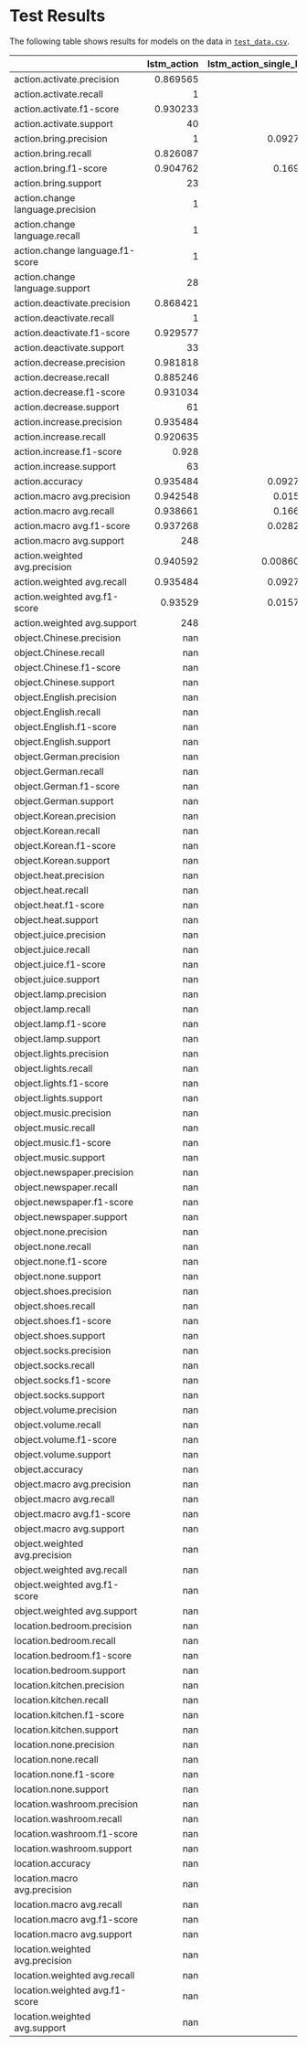 # Test Results

The following table shows results for models on the data in [``test_data.csv``](https://github.com/Jeevesh8/chat_command_detect/blob/main/test_data.csv).

|                                  |   lstm_action |   lstm_action_single_layer |   lstm_object |   lstm_location |   lstm_all_three |   lstm_all_three_longer |   trfrmr_first |   trfrmr_early_stop |   longer_trfrmr_roberta |   longer_trfrmr_albert |
|:---------------------------------|--------------:|---------------------------:|--------------:|----------------:|-----------------:|------------------------:|---------------:|--------------------:|------------------------:|-----------------------:|
| action.activate.precision        |      0.869565 |                 0          |    nan        |             nan |        0.925926  |               0.925926  |       1        |            1        |                1        |            0           |
| action.activate.recall           |      1        |                 0          |    nan        |             nan |        0.625     |               0.625     |       1        |            1        |                1        |            0           |
| action.activate.f1-score         |      0.930233 |                 0          |    nan        |             nan |        0.746269  |               0.746269  |       1        |            1        |                1        |            0           |
| action.activate.support          |     40        |                40          |    nan        |             nan |       40         |              40         |      40        |           40        |               40        |           40           |
| action.bring.precision           |      1        |                 0.0927419  |    nan        |             nan |        1         |               1         |       1        |            1        |                1        |            0           |
| action.bring.recall              |      0.826087 |                 1          |    nan        |             nan |        0.434783  |               0.434783  |       0.956522 |            0.956522 |                1        |            0           |
| action.bring.f1-score            |      0.904762 |                 0.169742   |    nan        |             nan |        0.606061  |               0.606061  |       0.977778 |            0.977778 |                1        |            0           |
| action.bring.support             |     23        |                23          |    nan        |             nan |       23         |              23         |      23        |           23        |               23        |           23           |
| action.change language.precision |      1        |                 0          |    nan        |             nan |        0.682927  |               0.682927  |       0.965517 |            0.965517 |                1        |            0           |
| action.change language.recall    |      1        |                 0          |    nan        |             nan |        1         |               1         |       1        |            1        |                1        |            0           |
| action.change language.f1-score  |      1        |                 0          |    nan        |             nan |        0.811594  |               0.811594  |       0.982456 |            0.982456 |                1        |            0           |
| action.change language.support   |     28        |                28          |    nan        |             nan |       28         |              28         |      28        |           28        |               28        |           28           |
| action.deactivate.precision      |      0.868421 |                 0          |    nan        |             nan |        0.666667  |               0.666667  |       1        |            1        |                1        |            0.104167    |
| action.deactivate.recall         |      1        |                 0          |    nan        |             nan |        0.909091  |               0.909091  |       1        |            1        |                1        |            0.151515    |
| action.deactivate.f1-score       |      0.929577 |                 0          |    nan        |             nan |        0.769231  |               0.769231  |       1        |            1        |                1        |            0.123457    |
| action.deactivate.support        |     33        |                33          |    nan        |             nan |       33         |              33         |      33        |           33        |               33        |           33           |
| action.decrease.precision        |      0.981818 |                 0          |    nan        |             nan |        0.571429  |               0.571429  |       1        |            1        |                1        |            0           |
| action.decrease.recall           |      0.885246 |                 0          |    nan        |             nan |        0.721311  |               0.721311  |       1        |            1        |                1        |            0           |
| action.decrease.f1-score         |      0.931034 |                 0          |    nan        |             nan |        0.637681  |               0.637681  |       1        |            1        |                1        |            0           |
| action.decrease.support          |     61        |                61          |    nan        |             nan |       61         |              61         |      61        |           61        |               61        |           61           |
| action.increase.precision        |      0.935484 |                 0          |    nan        |             nan |        0.625     |               0.625     |       1        |            1        |                1        |            0.285       |
| action.increase.recall           |      0.920635 |                 0          |    nan        |             nan |        0.47619   |               0.47619   |       1        |            1        |                1        |            0.904762    |
| action.increase.f1-score         |      0.928    |                 0          |    nan        |             nan |        0.540541  |               0.540541  |       1        |            1        |                1        |            0.43346     |
| action.increase.support          |     63        |                63          |    nan        |             nan |       63         |              63         |      63        |           63        |               63        |           63           |
| action.accuracy                  |      0.935484 |                 0.0927419  |    nan        |             nan |        0.673387  |               0.673387  |       0.995968 |            0.995968 |                1        |            0.25        |
| action.macro avg.precision       |      0.942548 |                 0.015457   |    nan        |             nan |        0.745325  |               0.745325  |       0.994253 |            0.994253 |                1        |            0.0648611   |
| action.macro avg.recall          |      0.938661 |                 0.166667   |    nan        |             nan |        0.694396  |               0.694396  |       0.992754 |            0.992754 |                1        |            0.176046    |
| action.macro avg.f1-score        |      0.937268 |                 0.0282903  |    nan        |             nan |        0.685229  |               0.685229  |       0.993372 |            0.993372 |                1        |            0.0928195   |
| action.macro avg.support         |    248        |               248          |    nan        |             nan |      248         |             248         |     248        |          248        |              248        |          248           |
| action.weighted avg.precision    |      0.940592 |                 0.00860107 |    nan        |             nan |        0.707222  |               0.707222  |       0.996107 |            0.996107 |                1        |            0.0862601   |
| action.weighted avg.recall       |      0.935484 |                 0.0927419  |    nan        |             nan |        0.673387  |               0.673387  |       0.995968 |            0.995968 |                1        |            0.25        |
| action.weighted avg.f1-score     |      0.93529  |                 0.0157422  |    nan        |             nan |        0.664726  |               0.664726  |       0.995958 |            0.995958 |                1        |            0.126541    |
| action.weighted avg.support      |    248        |               248          |    nan        |             nan |      248         |             248         |     248        |          248        |              248        |          248           |
| object.Chinese.precision         |    nan        |               nan          |      0.666667 |             nan |        0.227273  |               0.227273  |       1        |            1        |                0        |            0           |
| object.Chinese.recall            |    nan        |               nan          |      0.4      |             nan |        1         |               1         |       0.6      |            0.6      |                0        |            0           |
| object.Chinese.f1-score          |    nan        |               nan          |      0.5      |             nan |        0.37037   |               0.37037   |       0.75     |            0.75     |                0        |            0           |
| object.Chinese.support           |    nan        |               nan          |      5        |             nan |        5         |               5         |       5        |            5        |                5        |            5           |
| object.English.precision         |    nan        |               nan          |      0.25     |             nan |        0         |               0         |       1        |            1        |                0        |            0           |
| object.English.recall            |    nan        |               nan          |      0.75     |             nan |        0         |               0         |       1        |            1        |                0        |            0           |
| object.English.f1-score          |    nan        |               nan          |      0.375    |             nan |        0         |               0         |       1        |            1        |                0        |            0           |
| object.English.support           |    nan        |               nan          |      4        |             nan |        4         |               4         |       4        |            4        |                4        |            4           |
| object.German.precision          |    nan        |               nan          |      1        |             nan |        0         |               0         |       0.571429 |            0.571429 |                0        |            0           |
| object.German.recall             |    nan        |               nan          |      1        |             nan |        0         |               0         |       1        |            1        |                0        |            0           |
| object.German.f1-score           |    nan        |               nan          |      1        |             nan |        0         |               0         |       0.727273 |            0.727273 |                0        |            0           |
| object.German.support            |    nan        |               nan          |      4        |             nan |        4         |               4         |       4        |            4        |                4        |            4           |
| object.Korean.precision          |    nan        |               nan          |      1        |             nan |        0         |               0         |       1        |            1        |                0        |            0           |
| object.Korean.recall             |    nan        |               nan          |      1        |             nan |        0         |               0         |       0.75     |            0.75     |                0        |            0           |
| object.Korean.f1-score           |    nan        |               nan          |      1        |             nan |        0         |               0         |       0.857143 |            0.857143 |                0        |            0           |
| object.Korean.support            |    nan        |               nan          |      4        |             nan |        4         |               4         |       4        |            4        |                4        |            4           |
| object.heat.precision            |    nan        |               nan          |      0.974359 |             nan |        0.987342  |               0.987342  |       1        |            1        |                1        |            0           |
| object.heat.recall               |    nan        |               nan          |      0.487179 |             nan |        1         |               1         |       1        |            1        |                1        |            0           |
| object.heat.f1-score             |    nan        |               nan          |      0.649573 |             nan |        0.993631  |               0.993631  |       1        |            1        |                1        |            0           |
| object.heat.support              |    nan        |               nan          |     78        |             nan |       78         |              78         |      78        |           78        |               78        |           78           |
| object.juice.precision           |    nan        |               nan          |      1        |             nan |        0.5       |               0.5       |       1        |            1        |                1        |            0           |
| object.juice.recall              |    nan        |               nan          |      0.4      |             nan |        0.2       |               0.2       |       0.8      |            0.8      |                1        |            0           |
| object.juice.f1-score            |    nan        |               nan          |      0.571429 |             nan |        0.285714  |               0.285714  |       0.888889 |            0.888889 |                1        |            0           |
| object.juice.support             |    nan        |               nan          |      5        |             nan |        5         |               5         |       5        |            5        |                5        |            5           |
| object.lamp.precision            |    nan        |               nan          |      0.615385 |             nan |        0.75      |               0.75      |       1        |            1        |                1        |            0           |
| object.lamp.recall               |    nan        |               nan          |      1        |             nan |        0.375     |               0.375     |       1        |            1        |                0.5      |            0           |
| object.lamp.f1-score             |    nan        |               nan          |      0.761905 |             nan |        0.5       |               0.5       |       1        |            1        |                0.666667 |            0           |
| object.lamp.support              |    nan        |               nan          |      8        |             nan |        8         |               8         |       8        |            8        |                8        |            8           |
| object.lights.precision          |    nan        |               nan          |      0.677419 |             nan |        0.910714  |               0.910714  |       0.962264 |            0.962264 |                0.927273 |            0           |
| object.lights.recall             |    nan        |               nan          |      0.823529 |             nan |        1         |               1         |       1        |            1        |                1        |            0           |
| object.lights.f1-score           |    nan        |               nan          |      0.743363 |             nan |        0.953271  |               0.953271  |       0.980769 |            0.980769 |                0.962264 |            0           |
| object.lights.support            |    nan        |               nan          |     51        |             nan |       51         |              51         |      51        |           51        |               51        |           51           |
| object.music.precision           |    nan        |               nan          |      0.333333 |             nan |        1         |               1         |       1        |            1        |                1        |            0           |
| object.music.recall              |    nan        |               nan          |      1        |             nan |        0.857143  |               0.857143  |       1        |            1        |                1        |            0           |
| object.music.f1-score            |    nan        |               nan          |      0.5      |             nan |        0.923077  |               0.923077  |       1        |            1        |                1        |            0           |
| object.music.support             |    nan        |               nan          |     14        |             nan |       14         |              14         |      14        |           14        |               14        |           14           |
| object.newspaper.precision       |    nan        |               nan          |      1        |             nan |        1         |               1         |       1        |            1        |                1        |            0           |
| object.newspaper.recall          |    nan        |               nan          |      0.5      |             nan |        0.5       |               0.5       |       0.833333 |            0.833333 |                1        |            0           |
| object.newspaper.f1-score        |    nan        |               nan          |      0.666667 |             nan |        0.666667  |               0.666667  |       0.909091 |            0.909091 |                1        |            0           |
| object.newspaper.support         |    nan        |               nan          |      6        |             nan |        6         |               6         |       6        |            6        |                6        |            6           |
| object.none.precision            |    nan        |               nan          |      0.846154 |             nan |        0.647059  |               0.647059  |       0.916667 |            0.916667 |                0.392857 |            0           |
| object.none.recall               |    nan        |               nan          |      1        |             nan |        1         |               1         |       1        |            1        |                1        |            0           |
| object.none.f1-score             |    nan        |               nan          |      0.916667 |             nan |        0.785714  |               0.785714  |       0.956522 |            0.956522 |                0.564103 |            0           |
| object.none.support              |    nan        |               nan          |     11        |             nan |       11         |              11         |      11        |           11        |               11        |           11           |
| object.shoes.precision           |    nan        |               nan          |      1        |             nan |        0.5       |               0.5       |       1        |            1        |                0.5      |            0           |
| object.shoes.recall              |    nan        |               nan          |      0.5      |             nan |        0.5       |               0.5       |       0.666667 |            0.666667 |                1        |            0           |
| object.shoes.f1-score            |    nan        |               nan          |      0.666667 |             nan |        0.5       |               0.5       |       0.8      |            0.8      |                0.666667 |            0           |
| object.shoes.support             |    nan        |               nan          |      6        |             nan |        6         |               6         |       6        |            6        |                6        |            6           |
| object.socks.precision           |    nan        |               nan          |      1        |             nan |        0         |               0         |       1        |            1        |                0        |            0.0241935   |
| object.socks.recall              |    nan        |               nan          |      0.5      |             nan |        0         |               0         |       0.833333 |            0.833333 |                0        |            1           |
| object.socks.f1-score            |    nan        |               nan          |      0.666667 |             nan |        0         |               0         |       0.909091 |            0.909091 |                0        |            0.0472441   |
| object.socks.support             |    nan        |               nan          |      6        |             nan |        6         |               6         |       6        |            6        |                6        |            6           |
| object.volume.precision          |    nan        |               nan          |      0.755556 |             nan |        1         |               1         |       0.958333 |            0.958333 |                1        |            0           |
| object.volume.recall             |    nan        |               nan          |      0.73913  |             nan |        1         |               1         |       1        |            1        |                1        |            0           |
| object.volume.f1-score           |    nan        |               nan          |      0.747253 |             nan |        1         |               1         |       0.978723 |            0.978723 |                1        |            0           |
| object.volume.support            |    nan        |               nan          |     46        |             nan |       46         |              46         |      46        |           46        |               46        |           46           |
| object.accuracy                  |    nan        |               nan          |      0.689516 |             nan |        0.858871  |               0.858871  |       0.967742 |            0.967742 |                0.891129 |            0.0241935   |
| object.macro avg.precision       |    nan        |               nan          |      0.794205 |             nan |        0.537313  |               0.537313  |       0.957764 |            0.957764 |                0.558581 |            0.00172811  |
| object.macro avg.recall          |    nan        |               nan          |      0.721417 |             nan |        0.530867  |               0.530867  |       0.891667 |            0.891667 |                0.607143 |            0.0714286   |
| object.macro avg.f1-score        |    nan        |               nan          |      0.697513 |             nan |        0.49846   |               0.49846   |       0.91125  |            0.91125  |                0.561407 |            0.00337458  |
| object.macro avg.support         |    nan        |               nan          |    248        |             nan |      248         |             248         |     248        |          248        |              248        |          248           |
| object.weighted avg.precision    |    nan        |               nan          |      0.804575 |             nan |        0.843601  |               0.843601  |       0.973903 |            0.973903 |                0.853276 |            0.000585328 |
| object.weighted avg.recall       |    nan        |               nan          |      0.689516 |             nan |        0.858871  |               0.858871  |       0.967742 |            0.967742 |                0.891129 |            0.0241935   |
| object.weighted avg.f1-score     |    nan        |               nan          |      0.69753  |             nan |        0.838574  |               0.838574  |       0.966949 |            0.966949 |                0.861347 |            0.001143    |
| object.weighted avg.support      |    nan        |               nan          |    248        |             nan |      248         |             248         |     248        |          248        |              248        |          248           |
| location.bedroom.precision       |    nan        |               nan          |    nan        |               1 |        1         |               1         |       1        |            1        |                1        |            0.0913462   |
| location.bedroom.recall          |    nan        |               nan          |    nan        |               1 |        0.0384615 |               0.0384615 |       1        |            1        |                1        |            0.730769    |
| location.bedroom.f1-score        |    nan        |               nan          |    nan        |               1 |        0.0740741 |               0.0740741 |       1        |            1        |                1        |            0.162393    |
| location.bedroom.support         |    nan        |               nan          |    nan        |              26 |       26         |              26         |      26        |           26        |               26        |           26           |
| location.kitchen.precision       |    nan        |               nan          |    nan        |               1 |        0.272727  |               0.272727  |       1        |            1        |                1        |            0.285714    |
| location.kitchen.recall          |    nan        |               nan          |    nan        |               1 |        0.214286  |               0.214286  |       1        |            1        |                1        |            0.214286    |
| location.kitchen.f1-score        |    nan        |               nan          |    nan        |               1 |        0.24      |               0.24      |       1        |            1        |                1        |            0.244898    |
| location.kitchen.support         |    nan        |               nan          |    nan        |              28 |       28         |              28         |      28        |           28        |               28        |           28           |
| location.none.precision          |    nan        |               nan          |    nan        |               1 |        0.909091  |               0.909091  |       1        |            1        |                1        |            0           |
| location.none.recall             |    nan        |               nan          |    nan        |               1 |        0.927152  |               0.927152  |       1        |            1        |                1        |            0           |
| location.none.f1-score           |    nan        |               nan          |    nan        |               1 |        0.918033  |               0.918033  |       1        |            1        |                1        |            0           |
| location.none.support            |    nan        |               nan          |    nan        |             151 |      151         |             151         |     151        |          151        |              151        |          151           |
| location.washroom.precision      |    nan        |               nan          |    nan        |               1 |        0.43662   |               0.43662   |       1        |            1        |                1        |            0.842105    |
| location.washroom.recall         |    nan        |               nan          |    nan        |               1 |        0.72093   |               0.72093   |       1        |            1        |                1        |            0.372093    |
| location.washroom.f1-score       |    nan        |               nan          |    nan        |               1 |        0.54386   |               0.54386   |       1        |            1        |                1        |            0.516129    |
| location.washroom.support        |    nan        |               nan          |    nan        |              43 |       43         |              43         |      43        |           43        |               43        |           43           |
| location.accuracy                |    nan        |               nan          |    nan        |               1 |        0.717742  |               0.717742  |       1        |            1        |                1        |            0.165323    |
| location.macro avg.precision     |    nan        |               nan          |    nan        |               1 |        0.654609  |               0.654609  |       1        |            1        |                1        |            0.304791    |
| location.macro avg.recall        |    nan        |               nan          |    nan        |               1 |        0.475207  |               0.475207  |       1        |            1        |                1        |            0.329287    |
| location.macro avg.f1-score      |    nan        |               nan          |    nan        |               1 |        0.443992  |               0.443992  |       1        |            1        |                1        |            0.230855    |
| location.macro avg.support       |    nan        |               nan          |    nan        |             248 |      248         |             248         |     248        |          248        |              248        |          248           |
| location.weighted avg.precision  |    nan        |               nan          |    nan        |               1 |        0.764854  |               0.764854  |       1        |            1        |                1        |            0.187845    |
| location.weighted avg.recall     |    nan        |               nan          |    nan        |               1 |        0.717742  |               0.717742  |       1        |            1        |                1        |            0.165323    |
| location.weighted avg.f1-score   |    nan        |               nan          |    nan        |               1 |        0.688124  |               0.688124  |       1        |            1        |                1        |            0.134165    |
| location.weighted avg.support    |    nan        |               nan          |    nan        |             248 |      248         |             248         |     248        |          248        |              248        |          248           |
